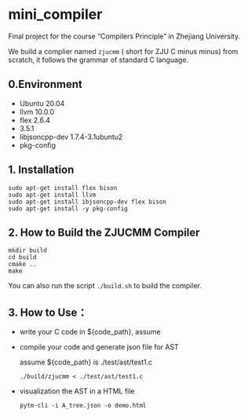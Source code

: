# mini_compiler

Final project for the course  “Compilers Principle” in Zhejiang University.

We build a complier named `zjucmm` ( short for ZJU C minus minus) from scratch, it follows the grammar of standard C language.

## 0.Environment

* Ubuntu 20.04
* llvm 10.0.0
* flex 2.6.4
* 3.5.1
* libjsoncpp-dev 1.7.4-3.1ubuntu2
* pkg-config

## 1. Installation

```shell
sudo apt-get install flex bison
sudo apt-get install llvm 
sudo apt-get install ibjsoncpp-dev flex bison
sudo apt-get install -y pkg-config
```

## 2. How to Build the ZJUCMM Compiler

```shell
mkdir build
cd build
cmake ..
make
```
You can also run the script `./build.sh` to build the compiler.  
## 3. How to Use：

* write your C code in ${code_path}, assume 

* compile your code and generate json file for AST

  assume ${code_path} is ./test/ast/test1.c 

  ```
  ./build/zjucmm < ./test/ast/test1.c 
  ```

* visualization the AST in a HTML file

  ```shell
  pytm-cli -i A_tree.json -o demo.html
  ```

  